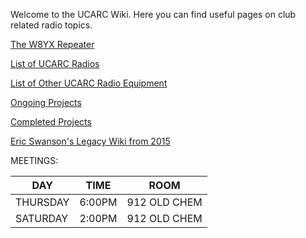 Welcome to the UCARC Wiki. Here you can find useful pages on club related radio topics.

[The W8YX Repeater](The-W8YX-Repeater)

[List of UCARC Radios](List-of-UCARC-Radios)

[List of Other UCARC Radio Equipment](List-of-Other-UCARC-Radio-Equipment)

[Ongoing Projects](Ongoing-Projects)

[Completed Projects](Completed-Projects)

[Eric Swanson's Legacy Wiki from 2015](eric-swansons-legacy-wiki)

MEETINGS:

DAY|TIME|ROOM
---|---|---
THURSDAY|6:00PM|912 OLD CHEM
SATURDAY|2:00PM|912 OLD CHEM